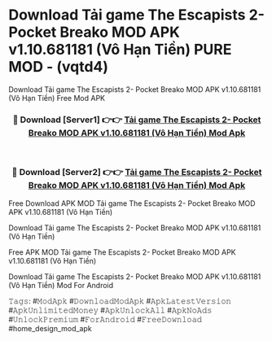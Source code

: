 # Download Tải game The Escapists 2- Pocket Breako MOD APK v1.10.681181 (Vô Hạn Tiền) PURE MOD - (vqtd4)
Download Tải game The Escapists 2- Pocket Breako MOD APK v1.10.681181 (Vô Hạn Tiền) Free Mod APK

<div align="center">
<h3>🔴 Download [Server1] 👉👉 <a href="https://apk-comot.site?title=Tải_game_The_Escapists_2-_Pocket_Breako_MOD_APK_v1.10.681181_(Vô_Hạn_Tiền)">Tải game The Escapists 2- Pocket Breako MOD APK v1.10.681181 (Vô Hạn Tiền) Mod Apk</a></h3><br>

<h3>🔴 Download [Server2] 👉👉 <a href="https://apk-comot.site?title=Tải_game_The_Escapists_2-_Pocket_Breako_MOD_APK_v1.10.681181_(Vô_Hạn_Tiền)">Tải game The Escapists 2- Pocket Breako MOD APK v1.10.681181 (Vô Hạn Tiền) Mod Apk</a></h3>
</div>


Free Download APK MOD Tải game The Escapists 2- Pocket Breako MOD APK v1.10.681181 (Vô Hạn Tiền)

Download Tải game The Escapists 2- Pocket Breako MOD APK v1.10.681181 (Vô Hạn Tiền) 

Free APK MOD Tải game The Escapists 2- Pocket Breako MOD APK v1.10.681181 (Vô Hạn Tiền) 

Download Tải game The Escapists 2- Pocket Breako MOD APK v1.10.681181 (Vô Hạn Tiền) Mod For Android

𝚃𝚊𝚐𝚜: #𝙼𝚘𝚍𝙰𝚙𝚔 #𝙳𝚘𝚠𝚗𝚕𝚘𝚊𝚍𝙼𝚘𝚍𝙰𝚙𝚔 #𝙰𝚙𝚔𝙻𝚊𝚝𝚎𝚜𝚝𝚅𝚎𝚛𝚜𝚒𝚘𝚗 #𝙰𝚙𝚔𝚄𝚗𝚕𝚒𝚖𝚒𝚝𝚎𝚍𝙼𝚘𝚗𝚎𝚢 #𝙰𝚙𝚔𝚄𝚗𝚕𝚘𝚌𝚔𝙰𝚕𝚕 #𝙰𝚙𝚔𝙽𝚘𝙰𝚍𝚜 #𝚄𝚗𝚕𝚘𝚌𝚔𝙿𝚛𝚎𝚖𝚒𝚞𝚖 #𝙵𝚘𝚛𝙰𝚗𝚍𝚛𝚘𝚒𝚍 #𝙵𝚛𝚎𝚎𝙳𝚘𝚠𝚗𝚕𝚘𝚊𝚍 #home_design_mod_apk